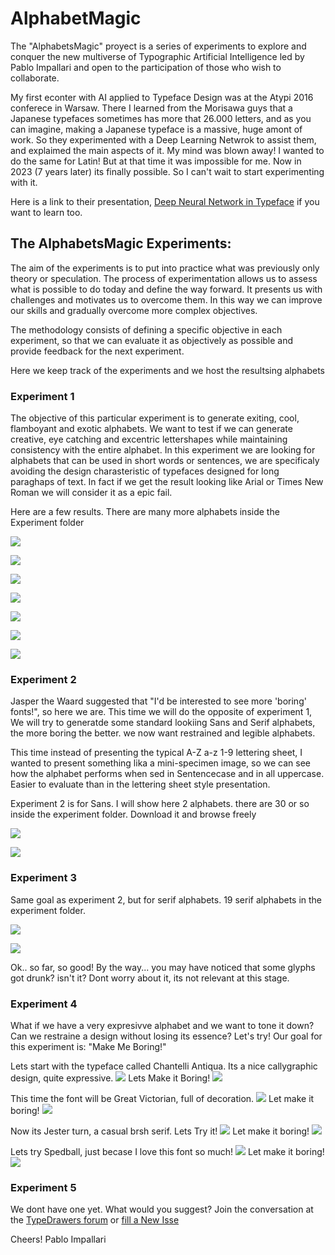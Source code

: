 # AlphabetMagic

The "AlphabetsMagic" proyect is a series of experiments to explore and conquer the new multiverse of Typographic Artificial Intelligence led by Pablo Impallari and open to the participation of those who wish to collaborate.

My first econter with AI applied to Typeface Design was at the Atypi 2016 conferece in Warsaw.
There I learned from the Morisawa guys that a Japanese typefaces sometimes has more that 26.000 letters, and as you can imagine, making a Japanese typeface is a massive, huge amont of work. So they experimented with a Deep Learning Netwrok to assist them, and explaimed the main aspects of it.
My mind was blown away! I wanted to do the same for Latin! But at that time it was impossible for me.
Now in 2023 (7 years later) its finally possible. So I can't wait to start experimenting with it.

Here is a link to their presentation, [ Deep Neural Network in Typeface](https://www.youtube.com/watch?v=y3qXMW0SRK4&list=PL0oMAzSh5W9rPHqj3qIBS8UXVKJ9MWuh2&index=21) if you want to learn too.


## The AlphabetsMagic Experiments:
The aim of the experiments is to put into practice what was previously only theory or speculation. The process of experimentation allows us to assess what is possible to do today and define the way forward. It presents us with challenges and motivates us to overcome them. In this way we can improve our skills and gradually overcome more complex objectives.

The methodology consists of defining a specific objective in each experiment, so that we can evaluate it as objectively as possible and provide feedback for the next experiment.

Here we keep track of the experiments and we host the resultsing alphabets

### Experiment 1
The objective of this particular experiment is to generate exiting, cool, flamboyant and exotic alphabets.
We want to test if we can generate creative, eye catching and excentric lettershapes while maintaining consistency with the entire alphabet.
In this experiment we are looking for alphabets that can be used in short words or sentences, we are specificaly avoiding the design charasteristic of typefaces designed for long paraghaps of text. In fact if we get the result looking like Arial or Times New Roman we will consider it as a epic fail.

Here are a few results. There are many more alphabets inside the Experiment folder

![](https://github.com/impallari/AlphabetMagic/blob/main/00009_Impallari_Alphabet_Magic.png?raw=true)

![](https://github.com/impallari/AlphabetMagic/blob/main/00012_Impallari_Alphabet_Magic.png?raw=true)

![](https://github.com/impallari/AlphabetMagic/blob/main/00017_Impallari_Alphabet_Magic.png?raw=true)

![](https://github.com/impallari/AlphabetMagic/blob/main/00001_Impallari_Alphabet_Magic.png?raw=true)

![](https://github.com/impallari/AlphabetMagic/blob/main/00004_Impallari_Alphabet_Magic.png?raw=true)

![](https://github.com/impallari/AlphabetMagic/blob/main/00003_Impallari_Alphabet_Magic.png?raw=true)

![](https://github.com/impallari/AlphabetMagic/blob/main/00007_Impallari_Alphabet_Magic.png?raw=true)


### Experiment 2
Jasper the Waard suggested that "I'd be interested to see more 'boring' fonts!", so here we are.
This time we will do the opposite of experiment 1, We will try to generatde some standard lookiing Sans and Serif alphabets, the more boring the better. we now want restrained and legible alphabets.

This time instead of presenting the typical A-Z a-z 1-9 lettering sheet, I wanted to present something lika a mini-specimen image, so we can see how the alphabet performs when sed in Sentencecase and in all uppercase. Easier to evaluate than in the lettering sheet style presentation.

Experiment 2 is for Sans. I will show here 2 alphabets. there are 30 or so inside the experiment folder. Download it and browse freely

![](https://github.com/impallari/AlphabetMagic/blob/main/Experiment%20002%20-%20Legible%20Sans/00012-1581495637-alphabetMagic.png?raw=true)

![](https://github.com/impallari/AlphabetMagic/blob/main/Experiment%20002%20-%20Legible%20Sans/00100-971540761-alphabetMagicB.png?raw=true)


### Experiment 3
Same goal as experiment 2, but for serif alphabets.
19 serif alphabets in the experiment folder.

![](https://github.com/impallari/AlphabetMagic/blob/main/Experiment%20003%20-%20Legible%20Serifs/00007-3821800125-alphabetMagic.png?raw=true)

![](https://github.com/impallari/AlphabetMagic/blob/main/Experiment%20003%20-%20Legible%20Serifs/00026-808898671-alphabetMagicB.png?raw=true)

Ok.. so far, so good!
By the way... you may have noticed that some glyphs got drunk? isn't it? Dont worry about it, its not relevant at this stage.

### Experiment 4
What if we have a very expresivve alphabet and we want to tone it down?
Can we restraine a design without losing its essence? Let's try!
Our goal for this experiment is: "Make Me Boring!"

Lets start with the typeface called Chantelli Antiqua.
Its a nice callygraphic design, quite expressive.
![](https://github.com/impallari/AlphabetMagic/blob/main/Experiment%20004%20-%20Make%20Me%20Boring/Chantelli%20Antiqua/Chantelli_Antiqua.jpg?raw=true)
Lets Make it Boring!
![](https://github.com/impallari/AlphabetMagic/blob/main/Experiment%20004%20-%20Make%20Me%20Boring/Chantelli%20Antiqua/00038-2541018201-alphabetMagic.png?raw=true)

This time the font will be Great Victorian, full of decoration.
![](https://github.com/impallari/AlphabetMagic/blob/main/Experiment%20004%20-%20Make%20Me%20Boring/Great%20Victorian/GreatVictorian.jpg?raw=true)
Let make it boring!
![](https://github.com/impallari/AlphabetMagic/blob/main/Experiment%20004%20-%20Make%20Me%20Boring/Great%20Victorian/00048-641452965-alphabetMagicB.png?raw=true)

Now its Jester turn, a casual brsh serif. Lets Try it!
![](https://github.com/impallari/AlphabetMagic/blob/main/Experiment%20004%20-%20Make%20Me%20Boring/Jesteer/Jester.jpg?raw=true)
Let make it boring!
![](https://github.com/impallari/AlphabetMagic/blob/main/Experiment%20004%20-%20Make%20Me%20Boring/Jesteer/00054-3940823062-alphabetMagic.png?raw=true)

Lets try Spedball, just becase I love this font so much!
![](https://github.com/impallari/AlphabetMagic/blob/main/Experiment%20004%20-%20Make%20Me%20Boring/Speedball/speedball.jpg?raw=true)
Let make it boring!
![](https://github.com/impallari/AlphabetMagic/blob/main/Experiment%20004%20-%20Make%20Me%20Boring/Speedball/00069-501794999-alphabetMagicB.png?raw=true)

### Experiment 5
We dont have one yet. What would you suggest?
Join the conversation at the [TypeDrawers forum](https://typedrawers.com/discussion/4665/alphabetmagic-my-first-ai-experiment) or [fill a New Isse](https://github.com/impallari/AlphabetMagic/issues)

Cheers!
Pablo Impallari



